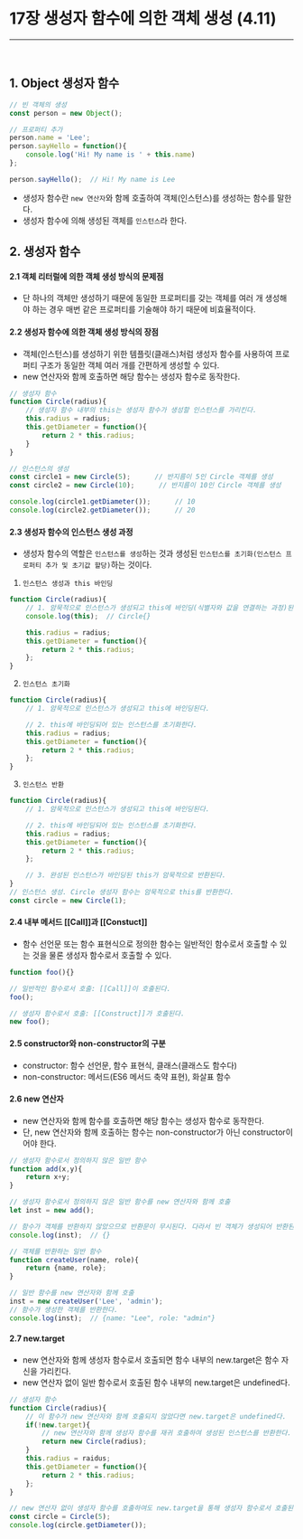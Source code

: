 # 17장 생성자 함수에 의한 객체 생성 (4.11)
<hr>
<br>
 
## 1. Object 생성자 함수
```jsx
// 빈 객체의 생성
const person = new Object();

// 프로퍼티 추가
person.name = 'Lee';
person.sayHello = function(){
    console.log('Hi! My name is ' + this.name)
};

person.sayHello();  // Hi! My name is Lee
```
- 생성자 함수란 `new 연산자`와 함께 호출하여 객체(인스턴스)를 생성하는 함수를 말한다.
- 생성자 함수에 의해 생성된 객체를 `인스턴스`라 한다.

## 2. 생성자 함수

#### 2.1 객체 리터럴에 의한 객체 생성 방식의 문제점
- 단 하나의 객체만 생성하기 때문에 동일한 프로퍼티를 갖는 객체를 여러 개 생성해야 하는 경우 매번 같은 프로퍼티를 기술해야 하기 때문에 비효율적이다.

#### 2.2 생성자 함수에 의한 객체 생성 방식의 장점
- 객체(인스턴스)를 생성하기 위한 템플릿(클래스)처럼 생성자 함수를 사용하여 프로퍼티 구조가 동일한 객체 여러 개를 간편하게 생성할 수 있다.
- new 연산자와 함께 호출하면 해당 함수는 생성자 함수로 동작한다.
```jsx
// 생성자 함수
function Circle(radius){
    // 생성자 함수 내부의 this는 생성자 함수가 생성할 인스턴스를 가리킨다.
    this.radius = radius;
    this.getDiameter = function(){
        return 2 * this.radius;
    }
}

// 인스턴스의 생성
const circle1 = new Circle(5);      // 반지름이 5인 Circle 객체를 생성
const circle2 = new Circle(10);      // 반지름이 10인 Circle 객체를 생성

console.log(circle1.getDiameter());      // 10
console.log(circle2.getDiameter());      // 20
```

#### 2.3 생성자 함수의 인스턴스 생성 과정
- 생성자 함수의 역할은 `인스턴스를 생성`하는 것과 생성된 `인스턴스를 초기화(인스턴스 프로퍼티 추가 및 초기값 할당)`하는 것이다.
1. `인스턴스 생성과 this 바인딩`
```jsx
function Circle(radius){
    // 1. 암묵적으로 인스턴스가 생성되고 this에 바인딩(식별자와 값을 연결하는 과정)된다.
    console.log(this);  // Circle{}

    this.radius = radius;
    this.getDiameter = function(){
        return 2 * this.radius;
    };
}
```
2. `인스턴스 초기화`
```jsx
function Circle(radius){
    // 1. 암묵적으로 인스턴스가 생성되고 this에 바인딩된다.

    // 2. this에 바인딩되어 있는 인스턴스를 초기화한다.
    this.radius = radius;
    this.getDiameter = function(){
        return 2 * this.radius;
    };
}
```

3. `인스턴스 반환`
```jsx
function Circle(radius){
    // 1. 암묵적으로 인스턴스가 생성되고 this에 바인딩된다.

    // 2. this에 바인딩되어 있는 인스턴스를 초기화한다.
    this.radius = radius;
    this.getDiameter = function(){
        return 2 * this.radius;
    };

    // 3. 완성된 인스턴스가 바인딩된 this가 암묵적으로 반환된다.
}
// 인스턴스 생성. Circle 생성자 함수는 암묵적으로 this를 반환한다.
const circle = new Circle(1);
```

#### 2.4 내부 메서드 [[Call]]과 [[Constuct]]
- 함수 선언문 또는 함수 표현식으로 정의한 함수는 일반적인 함수로서 호출할 수 있는 것을 물론 생성자 함수로서 호출할 수 있다.
```jsx
function foo(){}

// 일반적인 함수로서 호출: [[Call]]이 호출된다.
foo();

// 생성자 함수로서 호출: [[Construct]]가 호출된다.
new foo();
```

#### 2.5 constructor와 non-constructor의 구분
- constructor: 함수 선언문, 함수 표현식, 클래스(클래스도 함수다)
- non-constructor: 메서드(ES6 메서드 축약 표현), 화살표 함수

#### 2.6 new 연산자
- new 연산자와 함께 함수를 호출하면 해당 함수는 생성자 함수로 동작한다.
- 단, new 연산자와 함께 호출하는 함수는 non-constructor가 아닌 constructor이어야 한다.
```jsx
// 생성자 함수로서 정의하지 않은 일반 함수
function add(x,y){
    return x+y;
}

// 생성자 함수로서 정의하지 않은 일반 함수를 new 연산자와 함께 호출
let inst = new add();

// 함수가 객체를 반환하지 않았으므로 반환문이 무시된다. 다라서 빈 객체가 생성되어 반환된다.
console.log(inst);  // {}

// 객체를 반환하는 일반 함수
function createUser(name, role){
    return {name, role};
}

// 일반 함수를 new 연산자와 함께 호출
inst = new createUser('Lee', 'admin');
// 함수가 생성한 객체를 반환한다.
console.log(inst);  // {name: "Lee", role: "admin"}
```

#### 2.7 new.target
- new 연산자와 함께 생성자 함수로서 호출되면 함수 내부의 new.target은 함수 자신을 가리킨다.
- new 연산자 없이 일반 함수로서 호출된 함수 내부의 new.target은 undefined다.
```jsx
// 생성자 함수
function Circle(radius){
    // 이 함수가 new 연산자와 함께 호출되지 않았다면 new.target은 undefined다.
    if(!new.target){
        // new 연산자와 함께 생성자 함수를 재귀 호출하여 생성된 인스턴스를 반환한다.
        return new Circle(radius);
    }
    this.radius = raidus;
    this.getDiameter = function(){
        return 2 * this.radius;
    };
}

// new 연산자 없이 생성자 함수를 호출하여도 new.target을 통해 생성자 함수로서 호출된다.
const circle = Circle(5);
console.log(circle.getDiameter());
```